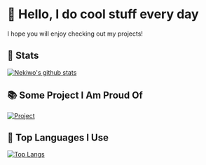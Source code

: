 # 👋 Hello, I do cool stuff every day
I hope you will enjoy checking out my projects!
## 💾 Stats
[![Nekiwo's github stats](https://github-readme-stats.vercel.app/api?username=Nekiwo&count_private=true&show_icons=true&theme=radical)](#)
## 📚 Some Project I Am Proud Of
[![Project](https://github-readme-stats.vercel.app/api/pin/?username=Nekiwo&repo=OpenForums&theme=radical)](#)
## 📘 Top Languages I Use
[![Top Langs](https://github-readme-stats.vercel.app/api/top-langs/?username=Nekiwo&theme=radical&hide=css,html)](#)
